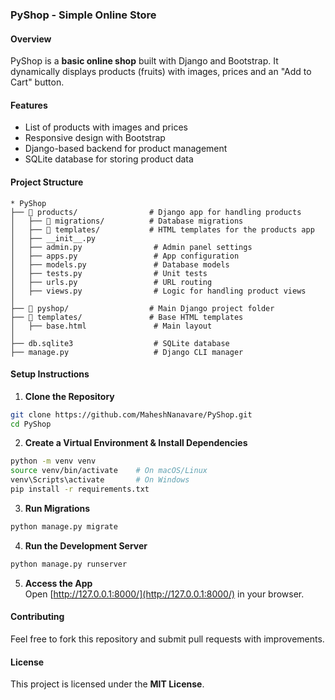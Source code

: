### **PyShop - Simple Online Store**  

#### **Overview**  
PyShop is a **basic online shop** built with Django and Bootstrap. It dynamically displays products (fruits) with images, prices and an "Add to Cart" button.  

#### **Features**  
* List of products with images and prices  
* Responsive design with Bootstrap  
* Django-based backend for product management  
* SQLite database for storing product data  

#### **Project Structure**  
```
* PyShop  
├── 📂 products/                # Django app for handling products  
│   ├── 📂 migrations/          # Database migrations  
│   ├── 📂 templates/           # HTML templates for the products app  
│   ├── __init__.py  
│   ├── admin.py                # Admin panel settings  
│   ├── apps.py                 # App configuration  
│   ├── models.py               # Database models  
│   ├── tests.py                # Unit tests  
│   ├── urls.py                 # URL routing  
│   ├── views.py                # Logic for handling product views  
│  
├── 📂 pyshop/                  # Main Django project folder  
├── 📂 templates/               # Base HTML templates  
│   ├── base.html               # Main layout  
│  
├── db.sqlite3                  # SQLite database  
├── manage.py                   # Django CLI manager  
```

#### **Setup Instructions**  
1. **Clone the Repository**  
```sh
git clone https://github.com/MaheshNanavare/PyShop.git
cd PyShop
```
2. **Create a Virtual Environment & Install Dependencies**  
```sh
python -m venv venv
source venv/bin/activate    # On macOS/Linux
venv\Scripts\activate       # On Windows
pip install -r requirements.txt
```
3. **Run Migrations**  
```sh
python manage.py migrate
```
4. **Run the Development Server**  
```sh
python manage.py runserver
```
5. **Access the App**  
Open [http://127.0.0.1:8000/](http://127.0.0.1:8000/) in your browser.

#### **Contributing**  
Feel free to fork this repository and submit pull requests with improvements.

#### **License**  
This project is licensed under the **MIT License**.
